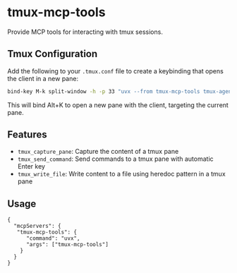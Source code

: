 # tmux-mcp-tools

Provide MCP tools for interacting with tmux sessions.

## Tmux Configuration

Add the following to your `.tmux.conf` file to create a keybinding that opens the client in a new pane:

```bash
bind-key M-k split-window -h -p 33 "uvx --from tmux-mcp-tools tmux-agent --target \"$(tmux display-message -t ! -p '#{pane_id}')\" ;"
```

This will bind Alt+K to open a new pane with the client, targeting the current pane.

## Features

- `tmux_capture_pane`: Capture the content of a tmux pane
- `tmux_send_command`: Send commands to a tmux pane with automatic Enter key
- `tmux_write_file`: Write content to a file using heredoc pattern in a tmux pane

## Usage
```
{
  "mcpServers": {
   "tmux-mcp-tools": {
      "command": "uvx",
      "args": ["tmux-mcp-tools"]
    }
  }
}
```

